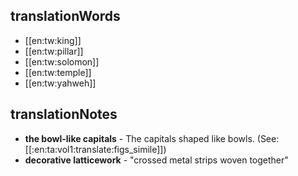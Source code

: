 ## translationWords

* [[en:tw:king]]
* [[en:tw:pillar]]
* [[en:tw:solomon]]
* [[en:tw:temple]]
* [[en:tw:yahweh]]

## translationNotes

* **the bowl-like capitals** - The capitals shaped like bowls. (See: [[:en:ta:vol1:translate:figs_simile]])
* **decorative latticework** - "crossed metal strips woven together"
